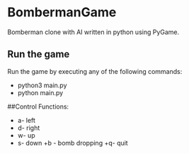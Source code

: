 # BombermanGame

Bomberman clone with AI written in python using PyGame.

## Run the game 
Run the game by executing any of the following commands:
+ python3 main.py
+ python main.py

##Control
Functions:
+ a- left
+ d- right
+ w- up
+ s- down 
+b - bomb dropping
+q- quit

